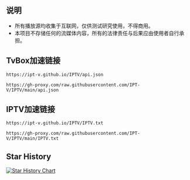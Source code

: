 ## 说明
- 所有播放源均收集于互联网，仅供测试研究使用，不得商用。
- 本项目不存储任何的流媒体内容，所有的法律责任与后果应由使用者自行承担。
## TvBox加速链接
```https://ipt-v.github.io/IPTV/api.json```

```https://gh-proxy.com/raw.githubusercontent.com/IPT-V/IPTV/main/api.json```
## IPTV加速链接
```https://ipt-v.github.io/IPTV/IPTV.txt```

```https://gh-proxy.com/raw.githubusercontent.com/IPT-V/IPTV/main/IPTV.txt```
## Star History
[![Star History Chart](https://api.star-history.com/svg?repos=IPT-V/IPTV&type=Timeline)](https://star-history.com/#naiba/nezha&Timeline)

